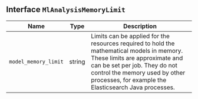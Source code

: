 ## Interface `MlAnalysisMemoryLimit`

| Name | Type | Description |
| - | - | - |
| `model_memory_limit` | string | Limits can be applied for the resources required to hold the mathematical models in memory. These limits are approximate and can be set per job. They do not control the memory used by other processes, for example the Elasticsearch Java processes. |

